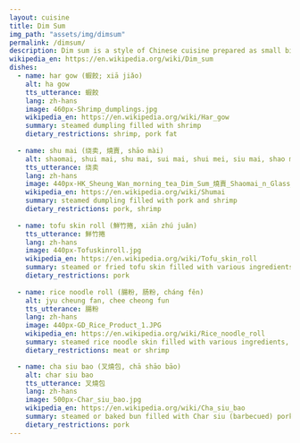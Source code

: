 ```yaml
---
layout: cuisine
title: Dim Sum
img_path: "assets/img/dimsum"
permalink: /dimsum/
description: Dim sum is a style of Chinese cuisine prepared as small bite-sized portions of food served in small steamer baskets or on small plate. Dim sum dishes are usually served with tea and together form a full tea brunch.
wikipedia_en: https://en.wikipedia.org/wiki/Dim_sum
dishes:
  - name: har gow (蝦餃; xiā jiǎo)
    alt: ha gow
    tts_utterance: 蝦餃
    lang: zh-hans
    image: 460px-Shrimp_dumplings.jpg
    wikipedia_en: https://en.wikipedia.org/wiki/Har_gow
    summary: steamed dumpling filled with shrimp
    dietary_restrictions: shrimp, pork fat
    
  - name: shu mai (烧卖, 燒賣, shāo mài)
    alt: shaomai, shui mai, shu mai, sui mai, shui mei, siu mai, shao mai, siew mai, siomay
    tts_utterance: 烧卖
    lang: zh-hans
    image: 440px-HK_Sheung_Wan_morning_tea_Dim_Sum_燒賣_Shaomai_n_Glass_bowl_Feb-2012.jpg
    wikipedia_en: https://en.wikipedia.org/wiki/Shumai
    summary: steamed dumpling filled with pork and shrimp
    dietary_restrictions: pork, shrimp
    
  - name: tofu skin roll (鮮竹捲, xiān zhú juǎn)
    tts_utterance: 鮮竹捲
    lang: zh-hans
    image: 440px-Tofuskinroll.jpg
    wikipedia_en: https://en.wikipedia.org/wiki/Tofu_skin_roll
    summary: steamed or fried tofu skin filled with various ingredients, often bamboo shoots
    dietary_restrictions: pork
    
  - name: rice noodle roll (腸粉, 肠粉, cháng fěn)
    alt: jyu cheung fan, chee cheong fun
    tts_utterance: 腸粉
    lang: zh-hans
    image: 440px-GD_Rice_Product_1.JPG
    wikipedia_en: https://en.wikipedia.org/wiki/Rice_noodle_roll
    summary: steamed rice noodle skin filled with various ingredients, often shrimp, beef, or Char siu (barbecued) pork
    dietary_restrictions: meat or shrimp

  - name: cha siu bao (叉燒包, chā shāo bāo)
    alt: char siu bao
    tts_utterance: 叉燒包
    lang: zh-hans
    image: 500px-Char_siu_bao.jpg
    wikipedia_en: https://en.wikipedia.org/wiki/Cha_siu_bao
    summary: steamed or baked bun filled with Char siu (barbecued) pork
    dietary_restrictions: pork
---
```

